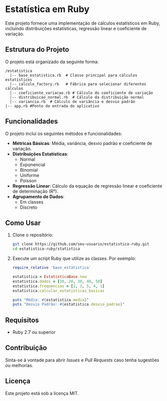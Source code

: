 # Estatística em Ruby

Este projeto fornece uma implementação de cálculos estatísticos em Ruby, incluindo distribuições estatísticas, regressão linear e coeficiente de variação.

## Estrutura do Projeto

O projeto está organizado da seguinte forma:

```
/estatistica
  |-- base_estatistica.rb  # Classe principal para cálculos estatísticos
  |-- calculo_factory.rb   # Fábrica para selecionar diferentes cálculos
  |-- coeficiente_variacao.rb # Cálculo do coeficiente de variação
  |-- distribuicao_normal.rb  # Cálculo da distribuição normal
  |-- variancia.rb  # Cálculo de variância e desvio padrão
|-- app.rb #Ponto de entrada do aplicativo
```

## Funcionalidades

O projeto inclui os seguintes métodos e funcionalidades:

- **Métricas Básicas**: Média, variância, desvio padrão e coeficiente de variação.
- **Distribuições Estatísticas**:
  - Normal
  - Exponencial
  - Binomial
  - Uniforme
  - Poisson
- **Regressão Linear**: Cálculo da equação de regressão linear e coeficiente de determinação (R²).
- **Agrupamento de Dados**:
  - Em classes
  - Discreto

## Como Usar

1. Clone o repositório:

   ```sh
   git clone https://github.com/seu-usuario/estatistica-ruby.git
   cd estatistica-ruby/statistica
   ```

2. Execute um script Ruby que utilize as classes. Por exemplo:

   ```ruby
   require_relative 'base_estatistica'

   estatistica = EstatisticaBase.new
   estatistica.dados = [10, 20, 30, 40, 50]
   estatistica.frequencias = [2, 3, 5, 4, 1]
   estatistica.calcular_estatisticas_basicas

   puts "Média: #{estatistica.media}"
   puts "Desvio Padrão: #{estatistica.desvio_padrao}"
   ```

## Requisitos

- Ruby 2.7 ou superior

## Contribuição

Sinta-se à vontade para abrir *Issues* e *Pull Requests* caso tenha sugestões ou melhorias.

## Licença

Este projeto está sob a licença MIT.

